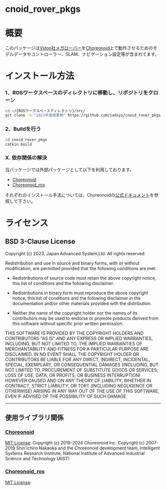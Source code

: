 cnoid_rover_pkgs
=======

概要
=======
このパッケージは[Vston社メガローバー](https://github.com/vstoneofficial/megarover_samples)を[Choreonoid](https://github.com/choreonoid/choreonoid)上で動作させるためのモデルデータやコントローラー、SLAM、ナビゲーション設定等が含まれてます。

インストール方法
=======
### 1．ROSワークスペースのディレクトリに移動し、リポジトリをクローン
```bash 
cd ~/{ROSワークスペースディレクトリ}/src/
git clone -b "2023年度成果物" https://github.com/jadsys/cnoid_rover_pkgs.git
```
### 2．Buildを行う
```bash 
cd cnoid_rover_pkgs
catkin build 
```
### X. 依存関係の解決
当パッケージでは外部パッケージとして以下を利用しております。
- [Choreonoid](https://github.com/choreonoid/choreonoid.git)
- [Choreonoid_ros](https://github.com/choreonoid/choreonoid.git)

それぞれのインストール手法については、Choreonoidの[公式ドキュメント](https://choreonoid.org/ja/manuals/latest/ros/build-choreonoid.html#ros-choreonoid-add-package-sources)を参照して下さい。

ライセンス
=======
## BSD 3-Clause License

Copyright (c) 2023, Japan Advanced System,Ltd.
All rights reserved.

Redistribution and use in source and binary forms, with or without
modification, are permitted provided that the following conditions are met:

* Redistributions of source code must retain the above copyright notice, this
  list of conditions and the following disclaimer.

* Redistributions in binary form must reproduce the above copyright notice,
  this list of conditions and the following disclaimer in the documentation
  and/or other materials provided with the distribution.

* Neither the name of the copyright holder nor the names of its contributors 
   may be used to endorse or promote products derived from this software 
   without specific prior written permission.

THIS SOFTWARE IS PROVIDED BY THE COPYRIGHT HOLDERS AND CONTRIBUTORS "AS IS"
AND ANY EXPRESS OR IMPLIED WARRANTIES, INCLUDING, BUT NOT LIMITED TO, THE
IMPLIED WARRANTIES OF MERCHANTABILITY AND FITNESS FOR A PARTICULAR PURPOSE ARE
DISCLAIMED. IN NO EVENT SHALL THE COPYRIGHT HOLDER OR CONTRIBUTORS BE LIABLE
FOR ANY DIRECT, INDIRECT, INCIDENTAL, SPECIAL, EXEMPLARY, OR CONSEQUENTIAL
DAMAGES (INCLUDING, BUT NOT LIMITED TO, PROCUREMENT OF SUBSTITUTE GOODS OR
SERVICES; LOSS OF USE, DATA, OR PROFITS; OR BUSINESS INTERRUPTION) HOWEVER
CAUSED AND ON ANY THEORY OF LIABILITY, WHETHER IN CONTRACT, STRICT LIABILITY,
OR TORT (INCLUDING NEGLIGENCE OR OTHERWISE) ARISING IN ANY WAY OUT OF THE USE
OF THIS SOFTWARE, EVEN IF ADVISED OF THE POSSIBILITY OF SUCH DAMAGE.

* * *
## 使用ライブラリ関係
### [Choreonoid](https://github.com/choreonoid/choreonoid.git)
 [MIT License](https://opensource.org/licenses/MIT): 
 Copyright (c) 2019-2024 Choreonoid Inc.
 Copyright (c) 2007-2019
    Shin'ichiro Nakaoka and the Choreonoid development team,
    Intelligent Systems Research Institute,
    National Institute of Advanced Industrial Science and Technology (AIST)

### [Choreonoid_ros](https://github.com/choreonoid/choreonoid.git)
 [MIT License](https://opensource.org/licenses/MIT): 
